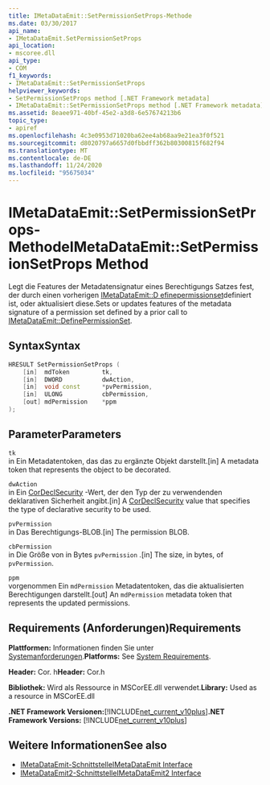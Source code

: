 ```yaml
---
title: IMetaDataEmit::SetPermissionSetProps-Methode
ms.date: 03/30/2017
api_name:
- IMetaDataEmit.SetPermissionSetProps
api_location:
- mscoree.dll
api_type:
- COM
f1_keywords:
- IMetaDataEmit::SetPermissionSetProps
helpviewer_keywords:
- SetPermissionSetProps method [.NET Framework metadata]
- IMetaDataEmit::SetPermissionSetProps method [.NET Framework metadata]
ms.assetid: 8eaee971-40bf-45e2-a3d8-6e57674213b6
topic_type:
- apiref
ms.openlocfilehash: 4c3e0953d71020ba62ee4ab68aa9e21ea3f0f521
ms.sourcegitcommit: d8020797a6657d0fbbdff362b80300815f682f94
ms.translationtype: MT
ms.contentlocale: de-DE
ms.lasthandoff: 11/24/2020
ms.locfileid: "95675034"
---
```

# <a name="imetadataemitsetpermissionsetprops-method"></a><span data-ttu-id="f0e00-102">IMetaDataEmit::SetPermissionSetProps-Methode</span><span class="sxs-lookup"><span data-stu-id="f0e00-102">IMetaDataEmit::SetPermissionSetProps Method</span></span>

<span data-ttu-id="f0e00-103">Legt die Features der Metadatensignatur eines Berechtigungs Satzes fest, der durch einen vorherigen [IMetaDataEmit::D efinepermissionset](imetadataemit-definepermissionset-method.md)definiert ist, oder aktualisiert diese.</span><span class="sxs-lookup"><span data-stu-id="f0e00-103">Sets or updates features of the metadata signature of a permission set defined by a prior call to [IMetaDataEmit::DefinePermissionSet](imetadataemit-definepermissionset-method.md).</span></span>  
  
## <a name="syntax"></a><span data-ttu-id="f0e00-104">Syntax</span><span class="sxs-lookup"><span data-stu-id="f0e00-104">Syntax</span></span>  
  
```cpp  
HRESULT SetPermissionSetProps (
    [in]  mdToken         tk,
    [in]  DWORD           dwAction,
    [in]  void const      *pvPermission,
    [in]  ULONG           cbPermission,
    [out] mdPermission    *ppm
);  
```  
  
## <a name="parameters"></a><span data-ttu-id="f0e00-105">Parameter</span><span class="sxs-lookup"><span data-stu-id="f0e00-105">Parameters</span></span>  

 `tk`  
 <span data-ttu-id="f0e00-106">in Ein Metadatentoken, das das zu ergänzte Objekt darstellt.</span><span class="sxs-lookup"><span data-stu-id="f0e00-106">[in] A metadata token that represents the object to be decorated.</span></span>  
  
 `dwAction`  
 <span data-ttu-id="f0e00-107">in Ein [CorDeclSecurity](cordeclsecurity-enumeration.md) -Wert, der den Typ der zu verwendenden deklarativen Sicherheit angibt.</span><span class="sxs-lookup"><span data-stu-id="f0e00-107">[in] A [CorDeclSecurity](cordeclsecurity-enumeration.md) value that specifies the type of declarative security to be used.</span></span>  
  
 `pvPermission`  
 <span data-ttu-id="f0e00-108">in Das Berechtigungs-BLOB.</span><span class="sxs-lookup"><span data-stu-id="f0e00-108">[in] The permission BLOB.</span></span>  
  
 `cbPermission`  
 <span data-ttu-id="f0e00-109">in Die Größe von in Bytes `pvPermission` .</span><span class="sxs-lookup"><span data-stu-id="f0e00-109">[in] The size, in bytes, of `pvPermission`.</span></span>  
  
 `ppm`  
 <span data-ttu-id="f0e00-110">vorgenommen Ein `mdPermission` Metadatentoken, das die aktualisierten Berechtigungen darstellt.</span><span class="sxs-lookup"><span data-stu-id="f0e00-110">[out] An `mdPermission` metadata token that represents the updated permissions.</span></span>  
  
## <a name="requirements"></a><span data-ttu-id="f0e00-111">Requirements (Anforderungen)</span><span class="sxs-lookup"><span data-stu-id="f0e00-111">Requirements</span></span>  

 <span data-ttu-id="f0e00-112">**Plattformen:** Informationen finden Sie unter [Systemanforderungen](../../get-started/system-requirements.md).</span><span class="sxs-lookup"><span data-stu-id="f0e00-112">**Platforms:** See [System Requirements](../../get-started/system-requirements.md).</span></span>  
  
 <span data-ttu-id="f0e00-113">**Header:** Cor. h</span><span class="sxs-lookup"><span data-stu-id="f0e00-113">**Header:** Cor.h</span></span>  
  
 <span data-ttu-id="f0e00-114">**Bibliothek:** Wird als Ressource in MSCorEE.dll verwendet.</span><span class="sxs-lookup"><span data-stu-id="f0e00-114">**Library:** Used as a resource in MSCorEE.dll</span></span>  
  
 <span data-ttu-id="f0e00-115">**.NET Framework Versionen:**[!INCLUDE[net_current_v10plus](../../../../includes/net-current-v10plus-md.md)]</span><span class="sxs-lookup"><span data-stu-id="f0e00-115">**.NET Framework Versions:** [!INCLUDE[net_current_v10plus](../../../../includes/net-current-v10plus-md.md)]</span></span>  
  
## <a name="see-also"></a><span data-ttu-id="f0e00-116">Weitere Informationen</span><span class="sxs-lookup"><span data-stu-id="f0e00-116">See also</span></span>

- [<span data-ttu-id="f0e00-117">IMetaDataEmit-Schnittstelle</span><span class="sxs-lookup"><span data-stu-id="f0e00-117">IMetaDataEmit Interface</span></span>](imetadataemit-interface.md)
- [<span data-ttu-id="f0e00-118">IMetaDataEmit2-Schnittstelle</span><span class="sxs-lookup"><span data-stu-id="f0e00-118">IMetaDataEmit2 Interface</span></span>](imetadataemit2-interface.md)
